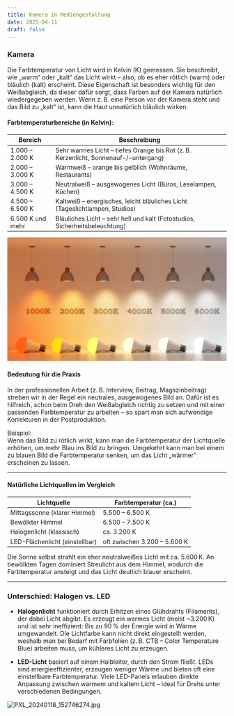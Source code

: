 ```yaml
---
title: Kamera in Mediengestaltung
date: 2025-04-11
draft: false
---
```

### Kamera

Die Farbtemperatur von Licht wird in Kelvin (K) gemessen. Sie beschreibt, wie „warm“ oder „kalt“ das Licht wirkt – also, ob es eher rötlich (warm) oder bläulich (kalt) erscheint. Diese Eigenschaft ist besonders wichtig für den Weißabgleich, da dieser dafür sorgt, dass Farben auf der Kamera natürlich wiedergegeben werden. Wenn z. B. eine Person vor der Kamera steht und das Bild zu „kalt“ ist, kann die Haut unnatürlich bläulich wirken.

#### Farbtemperaturbereiche (in Kelvin):

|Bereich|Beschreibung|
|---|---|
|1.000 – 2.000 K|Sehr warmes Licht – tiefes Orange bis Rot (z. B. Kerzenlicht, Sonnenauf-/-untergang)|
|2.000 – 3.000 K|Warmweiß – orange bis gelblich (Wohnräume, Restaurants)|
|3.000 – 4.500 K|Neutralweiß – ausgewogenes Licht (Büros, Leselampen, Küchen)|
|4.500 – 6.500 K|Kaltweiß – energisches, leicht bläuliches Licht (Tageslichtlampen, Studios)|
|6.500 K und mehr|Bläuliches Licht – sehr hell und kalt (Fotostudios, Sicherheitsbeleuchtung)|
![Kelvin.png](/images/Kelvin.png)
#### Bedeutung für die Praxis

In der professionellen Arbeit (z. B. Interview, Beitrag, Magazinbeitrag) streben wir in der Regel ein neutrales, ausgewogenes Bild an. Dafür ist es hilfreich, schon beim Dreh den Weißabgleich richtig zu setzen und mit einer passenden Farbtemperatur zu arbeiten – so spart man sich aufwendige Korrekturen in der Postproduktion.

Beispiel:  
Wenn das Bild zu rötlich wirkt, kann man die Farbtemperatur der Lichtquelle erhöhen, um mehr Blau ins Bild zu bringen. Umgekehrt kann man bei einem zu blauen Bild die Farbtemperatur senken, um das Licht „wärmer“ erscheinen zu lassen.

---

#### Natürliche Lichtquellen im Vergleich

|Lichtquelle|Farbtemperatur (ca.)|
|---|---|
|Mittagssonne (klarer Himmel)|5.500 – 6.500 K|
|Bewölkter Himmel|6.500 – 7.500 K|
|Halogenlicht (klassisch)|ca. 3.200 K|
|LED-Flächenlicht (einstellbar)|oft zwischen 3.200 – 5.600 K|

Die Sonne selbst strahlt ein eher neutralweißes Licht mit ca. 5.600 K. An bewölkten Tagen dominiert Streulicht aus dem Himmel, wodurch die Farbtemperatur ansteigt und das Licht deutlich blauer erscheint.

---

### Unterschied: Halogen vs. LED

- **Halogenlicht** funktioniert durch Erhitzen eines Glühdrahts (Filaments), der dabei Licht abgibt. Es erzeugt ein warmes Licht (meist ~3.200 K) und ist sehr ineffizient: Bis zu 90 % der Energie wird in Wärme umgewandelt. Die Lichtfarbe kann nicht direkt eingestellt werden, weshalb man bei Bedarf mit Farbfolien (z. B. CTB – Color Temperature Blue) arbeiten muss, um kühleres Licht zu erzeugen.
    
- **LED-Licht** basiert auf einem Halbleiter, durch den Strom fließt. LEDs sind energieeffizienter, erzeugen weniger Wärme und bieten oft eine einstellbare Farbtemperatur. Viele LED-Panels erlauben direkte Anpassung zwischen warmem und kaltem Licht – ideal für Drehs unter verschiedenen Bedingungen.

![PXL_20240118_152746274.jpg](/images/PXL_20240118_152746274.jpg)
